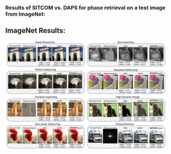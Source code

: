### Results of SITCOM vs. DAPS for phase retrieval on a test image from ImageNet: 

## ImageNet Results:
![Alt text](ImageNet_images.png)
